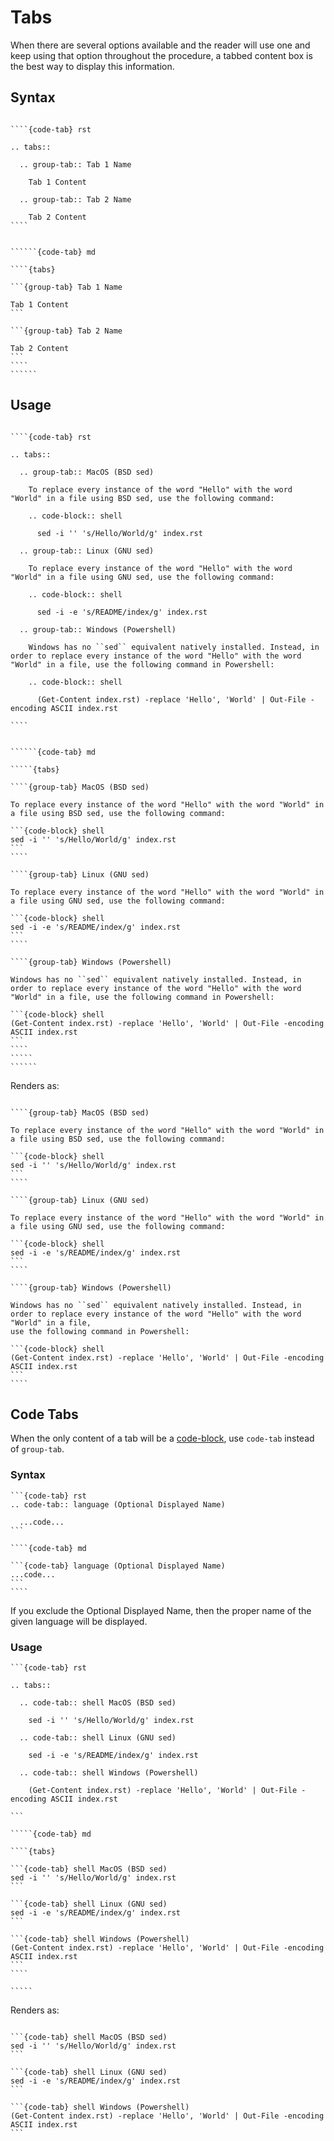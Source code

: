 # Tabs

When there are several options available and the reader will use one and keep using that option throughout the procedure,
a tabbed content box is the best way to display this information.

## Syntax

`````````{tabs}

````{code-tab} rst

.. tabs::

  .. group-tab:: Tab 1 Name
  
    Tab 1 Content
    
  .. group-tab:: Tab 2 Name
    
    Tab 2 Content
````


``````{code-tab} md

````{tabs}

```{group-tab} Tab 1 Name

Tab 1 Content
```

```{group-tab} Tab 2 Name

Tab 2 Content
```
````
``````

`````````

## Usage

```````{tabs}

````{code-tab} rst

.. tabs::
  
  .. group-tab:: MacOS (BSD sed)
    
    To replace every instance of the word "Hello" with the word "World" in a file using BSD sed, use the following command:
    
    .. code-block:: shell
      
      sed -i '' 's/Hello/World/g' index.rst

  .. group-tab:: Linux (GNU sed)
    
    To replace every instance of the word "Hello" with the word "World" in a file using GNU sed, use the following command:
    
    .. code-block:: shell
      
      sed -i -e 's/README/index/g' index.rst
  
  .. group-tab:: Windows (Powershell)
    
    Windows has no ``sed`` equivalent natively installed. Instead, in order to replace every instance of the word "Hello" with the word "World" in a file, use the following command in Powershell:
    
    .. code-block:: shell
      
      (Get-Content index.rst) -replace 'Hello', 'World' | Out-File -encoding ASCII index.rst

````


``````{code-tab} md

`````{tabs}

````{group-tab} MacOS (BSD sed)

To replace every instance of the word "Hello" with the word "World" in a file using BSD sed, use the following command:

```{code-block} shell
sed -i '' 's/Hello/World/g' index.rst
```
````

````{group-tab} Linux (GNU sed)

To replace every instance of the word "Hello" with the word "World" in a file using GNU sed, use the following command:

```{code-block} shell
sed -i -e 's/README/index/g' index.rst
```
````

````{group-tab} Windows (Powershell)

Windows has no ``sed`` equivalent natively installed. Instead, in order to replace every instance of the word "Hello" with the word "World" in a file, use the following command in Powershell:

```{code-block} shell
(Get-Content index.rst) -replace 'Hello', 'World' | Out-File -encoding ASCII index.rst
```
````
`````
``````
```````

Renders as:

`````{tabs}

````{group-tab} MacOS (BSD sed)

To replace every instance of the word "Hello" with the word "World" in a file using BSD sed, use the following command:

```{code-block} shell
sed -i '' 's/Hello/World/g' index.rst
```
````

````{group-tab} Linux (GNU sed)

To replace every instance of the word "Hello" with the word "World" in a file using GNU sed, use the following command:

```{code-block} shell
sed -i -e 's/README/index/g' index.rst
```
````

````{group-tab} Windows (Powershell)

Windows has no ``sed`` equivalent natively installed. Instead, in order to replace every instance of the word "Hello" with the word "World" in a file,
use the following command in Powershell:

```{code-block} shell
(Get-Content index.rst) -replace 'Hello', 'World' | Out-File -encoding ASCII index.rst
```
````

`````

## Code Tabs

When the only content of a tab will be a [code-block](./code-blocks.md), use `code-tab` instead of `group-tab`. 

### Syntax

``````{tabs}
```{code-tab} rst
.. code-tab:: language (Optional Displayed Name)
    
  ...code...
```

````{code-tab} md 

```{code-tab} language (Optional Displayed Name)
...code...
```
````
``````

If you exclude the Optional Displayed Name, then the proper name of the given language will be displayed.

### Usage

``````{tabs}
```{code-tab} rst

.. tabs::
  
  .. code-tab:: shell MacOS (BSD sed)
    
    sed -i '' 's/Hello/World/g' index.rst

  .. code-tab:: shell Linux (GNU sed)
    
    sed -i -e 's/README/index/g' index.rst

  .. code-tab:: shell Windows (Powershell)
    
    (Get-Content index.rst) -replace 'Hello', 'World' | Out-File -encoding ASCII index.rst

```

`````{code-tab} md

````{tabs}

```{code-tab} shell MacOS (BSD sed)
sed -i '' 's/Hello/World/g' index.rst
```

```{code-tab} shell Linux (GNU sed)
sed -i -e 's/README/index/g' index.rst
```

```{code-tab} shell Windows (Powershell)
(Get-Content index.rst) -replace 'Hello', 'World' | Out-File -encoding ASCII index.rst
```
````

`````
``````

Renders as:

````{tabs}

```{code-tab} shell MacOS (BSD sed)
sed -i '' 's/Hello/World/g' index.rst
```

```{code-tab} shell Linux (GNU sed)
sed -i -e 's/README/index/g' index.rst
```

```{code-tab} shell Windows (Powershell)
(Get-Content index.rst) -replace 'Hello', 'World' | Out-File -encoding ASCII index.rst
```
````
